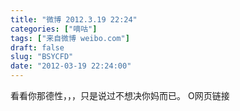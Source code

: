 ```yaml
---
title: "微博 2012.3.19 22:24"
categories: ["嘀咕"]
tags: ["来自微博 weibo.com"]
draft: false
slug: "BSYCFD"
date: "2012-03-19 22:24:00"
---
```


<p>看看你那德性，，，只是说过不想决你妈而已。 O网页链接 ​​​​</p>
